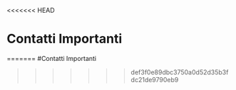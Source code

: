 <<<<<<< HEAD
# Contatti Importanti 
=======
#Contatti Importanti 
>>>>>>> def3f0e89dbc3750a0d52d35b3fdc21de9790eb9
